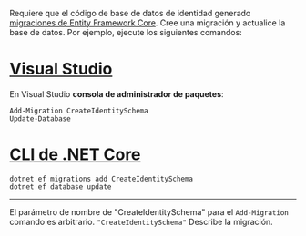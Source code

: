 Requiere que el código de base de datos de identidad generado [migraciones de Entity Framework Core](/ef/core/managing-schemas/migrations/). Cree una migración y actualice la base de datos. Por ejemplo, ejecute los siguientes comandos:

# <a name="visual-studiotabvisual-studio"></a>[Visual Studio](#tab/visual-studio)

En Visual Studio **consola de administrador de paquetes**:

```PMC
Add-Migration CreateIdentitySchema
Update-Database
```

# <a name="net-core-clitabnetcore-cli"></a>[CLI de .NET Core](#tab/netcore-cli)

```cli
dotnet ef migrations add CreateIdentitySchema
dotnet ef database update
```

------

El parámetro de nombre de "CreateIdentitySchema" para el `Add-Migration` comando es arbitrario. `"CreateIdentitySchema"` Describe la migración.